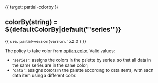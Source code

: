 {{ target: partial-colorby }}

## colorBy(string) = ${defaultColorBy|default("'series'")}

{{ use: partial-version(version: '5.2.0') }}

The policy to take color from [option.color](~color). Valid values:

+ `'series'`: assigns the colors in the palette by series, so that all data in the same series are in the same color;
+ `'data'`: assigns colors in the palette according to data items, with each data item using a different color.
